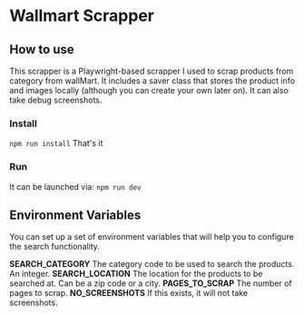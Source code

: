 # Wallmart Scrapper

## How to use
This scrapper is a Playwright-based scrapper I used to scrap products from category from wallMart. It includes a saver class that stores the product info and images locally (although you can create your own later on).
It can also take debug screenshots.

### Install
`npm run install`
That's it

### Run
It can be launched via:
`npm run dev`


## Environment Variables
You can set up a set of environment variables that will help you to configure the search functionality.

**SEARCH_CATEGORY** The category code to be used to search the products. An integer.
**SEARCH_LOCATION** The location for the products to be searched at. Can be a zip code or a city.
**PAGES_TO_SCRAP** The number of pages to scrap.
**NO_SCREENSHOTS** If this exists, it will not take screenshots.